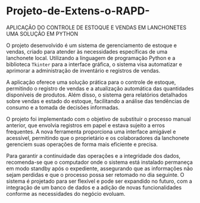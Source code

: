 # Projeto-de-Extens-o-RAPD-
APLICAÇÃO DO CONTROLE DE ESTOQUE E VENDAS EM LANCHONETES UMA SOLUÇÃO EM PYTHON

O projeto desenvolvido é um sistema de gerenciamento de estoque e vendas, criado para atender às necessidades específicas de uma lanchonete local. Utilizando a linguagem de programação Python e a biblioteca `Tkinter` para a interface gráfica, o sistema visa automatizar e aprimorar a administração de inventário e registros de vendas.

A aplicação oferece uma solução prática para o controle de estoque, permitindo o registro de vendas e a atualização automática das quantidades disponíveis de produtos. Além disso, o sistema gera relatórios detalhados sobre vendas e estado do estoque, facilitando a análise das tendências de consumo e a tomada de decisões informadas.

O projeto foi implementado com o objetivo de substituir o processo manual anterior, que envolvia registros em papel e estava sujeito a erros frequentes. A nova ferramenta proporciona uma interface amigável e acessível, permitindo que o proprietário e os colaboradores da lanchonete gerenciem suas operações de forma mais eficiente e precisa.

Para garantir a continuidade das operações e a integridade dos dados, recomenda-se que o computador onde o sistema está instalado permaneça em modo standby após o expediente, assegurando que as informações não sejam perdidas e que o processo possa ser retomado no dia seguinte. O sistema é projetado para ser flexível e pode ser expandido no futuro, com a integração de um banco de dados e a adição de novas funcionalidades conforme as necessidades do negócio evoluam.
